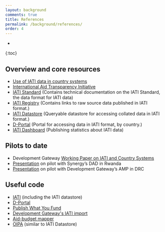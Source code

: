 ```yaml
---
layout: background
comments: true
title: References
permalink: /background/references/
order: 4
---
```


* 
{:toc}

## Overview and core resources
* [Use of IATI data in country systems](https://sites.google.com/site/useofiatidataincountrysystems/)
*	[International Aid Transparency Initiative](http://aidtransparency.net/ )
*	[IATI Standard](http://iatistandard.org/) (Contains technical documentation on the IATI Standard, the data format for IATI data)
*	[IATI Registry](http://iatiregistry.org) (Contains links to raw source data published in IATI format.)
*	[IATI Datastore](http://datastore.iatistandard.org) (Queryable datastore for accessing collated data in IATI format.)
*	[D-Portal](http://d-portal.org) (Portal for accessing data in IATI format, by country.)
*	[IATI Dashboard](http://dashboard.iatistandard.org/) (Publishing statistics about IATI data)

## Pilots to date

* Development Gateway [Working Paper on IATI and Country Systems](http://www.developmentgateway.org/2015/05/21/iati-and-country-systems-dg-working-paper/ )
*	[Presentation](http://www.aidtransparency.net/wp-content/uploads/2014/10/DAD-Rwanda-IATI-Integration-14102014-DB-comments.pptx ) on pilot with Synergy’s DAD in Rwanda
*	[Presentation](http://www.aidtransparency.net/wp-content/uploads/2014/10/PGAI-IATI-Copenhague.ppt) on pilot with Development Gateway’s AMP in DRC

## Useful code

* [IATI](http://github.com/iati) (including the IATI datastore)
*	[D-Portal](https://github.com/devinit/D-Portal)
*	[Publish What You Fund](http://github.com/pwyf)
*	[Development Gateway's IATI import](https://github.com/devgateway/iatiimport)
* [Aid-budget mapper](http://github.com/markbrough/aid-budget-mapper)
* [OIPA](https://github.com/openaid-IATI/OIPA) (similar to IATI Datastore)
